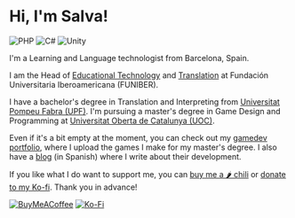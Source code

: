 # Hi, I'm Salva!

![PHP](https://img.shields.io/badge/PHP-777BB4?style=for-the-badge&logo=php&logoColor=white)
![C#](https://img.shields.io/badge/C%23-239120?style=for-the-badge&logo=c-sharp&logoColor=white)
![Unity](https://img.shields.io/badge/unity-%23000000.svg?style=for-the-badge&logo=unity&logoColor=white)

I'm a Learning and Language technologist from Barcelona, Spain.

I am the Head of [Educational Technology](https://github.com/funiber-edtech) and [Translation](https://github.com/funiber-trad) at Fundación Universitaria Iberoamericana (FUNIBER).

I have a bachelor's degree in Translation and Interpreting from [Universitat Pompeu Fabra (UPF)](https://www.upf.edu/). I'm pursuing a master's degree in Game Design and Programming at [Universitat Oberta de Catalunya (UOC)](https://www.uoc.edu/).

Even if it's a bit empty at the moment, you can check out my [gamedev portfolio](https://ragart.itch.io/), where I upload the games I make for my master's degree. I also have a [blog](https://sbanderas.folio.uoc.edu/) (in Spanish) where I write about their development.

If you like what I do want to support me, you can [buy me a 🌶️ chili](https://www.buymeacoffee.com/ragart) or [donate to my Ko-fi](https://ko-fi.com/ragart). Thank you in advance!

[![BuyMeACoffee](https://img.shields.io/badge/Buy%20Me%20a%20Chili-ffdd00?style=for-the-badge&logo=buy-me-a-coffee&logoColor=black)](https://www.buymeacoffee.com/ragart)&nbsp;[![Ko-Fi](https://img.shields.io/badge/Ko--fi-ff5e5b?style=for-the-badge&logo=ko-fi&logoColor=white)](https://ko-fi.com/ragart)